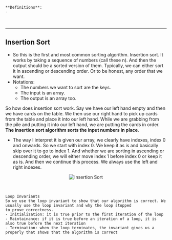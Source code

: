 ```
**Definitions**:
- 
```

<br>

---

## Insertion Sort
- So this is the first and most common sorting algorithm. Insertion sort. It works by taking a sequence of numbers (call these n). And then the output should be a sorted version of them. Typically, we can either sort it in ascending or descending order. Or to be honest, any order that we want.
- Notations:
    - The numbers we want to sort are the keys.
    - The input is an array.
    - The output is an array too.

So how does insertion sort work. Say we have our left hand empty and then we have cards on the table. We then use our right hand to pick up cards from the table and place it into our left hand. While we are grabbing from the pile and putting it into our left hand, we are putting the cards in order. **The insertion sort algorithm sorts the input numbers in place**. 
- The way I interpret it is given our array, we clearly have indexes, index 0 and onwards. So we start with index 0. We keep it as is and basically skip over it to go to index 1. And whether we are sorting in ascending or descending order, we will either move index 1 before index 0 or keep it as is. And then we continue this process. We always use the left and right indexes.

<p align="center">
  <img src="https://i.imgur.com/1iZ52OQ.png" alt="Insertion Sort">
</p>

<br>

```
Loop Invariants
So we use the loop invariant to show that our algorithm is correct. We usually use the loop invariant and why the loop stopped
to prove correctness.
- Initialization: it is true prior to the first iteration of the loop
- Maintainance: if it is true before an iteration of a loop, it is also true before the next iteration
- Termination: when the loop terminates, the invariant gives us a properly that shows that the algorithm is correct
```
